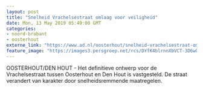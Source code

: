```yaml
---
layout: post
title: "Snelheid Vrachelsestraat omlaag voor veiligheid"
date: Mon, 13 May 2019 05:49:00 GMT
categories: 
- noord-brabant 
- oosterhout 
externe_link: "https://www.ad.nl/oosterhout/snelheid-vrachelsestraat-omlaag-voor-veiligheid~aeefb8d4/"
feature_image: "https://images3.persgroep.net/rcs/DYfK4blrnnXbVCT-3D6wOsLYyq8/diocontent/144759176/_fitwidth/400/?appId=21791a8992982cd8da851550a453bd7f&quality=0.7"
---
```


OOSTERHOUT/DEN HOUT - Het definitieve ontwerp voor de Vrachelsestraat tussen Oosterhout en Den Hout is vastgesteld. De straat verandert van karakter door snelheidsremmende maatregelen.
